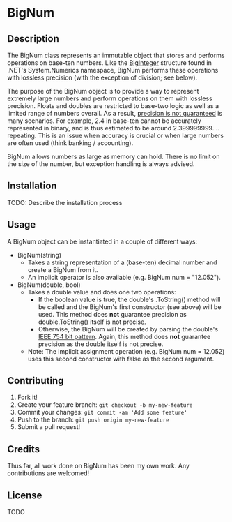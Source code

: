 # BigNum
## Description
The BigNum class represents an immutable object that stores and performs operations on base-ten numbers. Like the [BigInteger](https://msdn.microsoft.com/en-us/library/system.numerics.biginteger(v=vs.110).aspx) structure found in .NET's System.Numerics namespace, BigNum performs these operations with lossless precision (with the exception of division; see below). 

The purpose of the BigNum object is to provide a way to represent extremely large numbers and perform operations on them with lossless precision. Floats and doubles are restricted to base-two logic as well as a limited range of numbers overall. As a result, [precision is not guaranteed](http://docs.oracle.com/cd/E19957-01/806-3568/ncg_goldberg.html) is many scenarios. For example, 2.4 in base-ten cannot be accurately represented in binary, and is thus estimated to be around 2.399999999.... repeating. This is an issue when accuracy is crucial or when large numbers are often used (think banking / accounting). 

BigNum allows numbers as large as memory can hold. There is no limit on the size of the number, but exception handling is always advised. 
## Installation
TODO: Describe the installation process
## Usage
A BigNum object can be instantiated in a couple of different ways:

* BigNum(string)
	*  Takes a string representation of a (base-ten) decimal number and create a BigNum from it.
	* An implicit operator is also available (e.g. BigNum num = "12.052").
* BigNum(double, bool)
	* Takes a double value and does one two operations:
		* If the boolean value is true, the double's .ToString() method will be called and the BigNum's first constructor (see above) will be used. This method does **not** guarantee precision as double.ToString() itself is not precise. 
		* Otherwise, the BigNum will be created by parsing the double's [IEEE 754 bit pattern](https://en.wikipedia.org/wiki/Double-precision_floating-point_format). Again, this method does **not** guarantee precision as the double itself is not precise.
	* Note: The implicit assignment operation (e.g. BigNum num = 12.052) uses this second constructor with false as the second argument.

## Contributing
1. Fork it!
2. Create your feature branch: `git checkout -b my-new-feature`
3. Commit your changes: `git commit -am 'Add some feature'`
4. Push to the branch: `git push origin my-new-feature`
5. Submit a pull request!

## Credits
Thus far, all work done on BigNum has been my own work. Any contributions are welcomed!

## License
TODO
